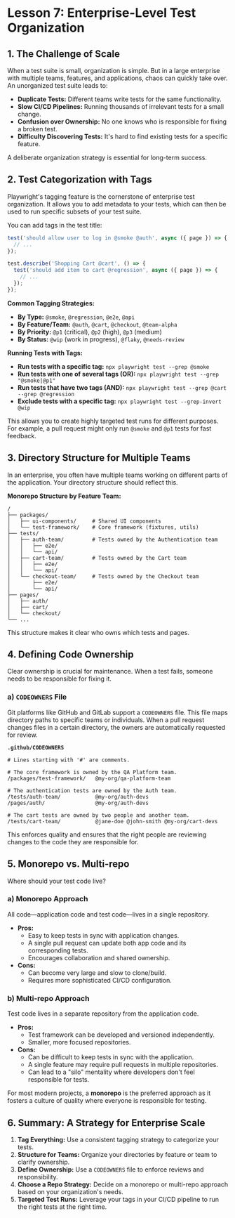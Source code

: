 # Lesson 7: Enterprise-Level Test Organization

## 1. The Challenge of Scale

When a test suite is small, organization is simple. But in a large enterprise with multiple teams, features, and applications, chaos can quickly take over. An unorganized test suite leads to:
- **Duplicate Tests:** Different teams write tests for the same functionality.
- **Slow CI/CD Pipelines:** Running thousands of irrelevant tests for a small change.
- **Confusion over Ownership:** No one knows who is responsible for fixing a broken test.
- **Difficulty Discovering Tests:** It's hard to find existing tests for a specific feature.

A deliberate organization strategy is essential for long-term success.

## 2. Test Categorization with Tags

Playwright's tagging feature is the cornerstone of enterprise test organization. It allows you to add metadata to your tests, which can then be used to run specific subsets of your test suite.

You can add tags in the test title:
```typescript
test('should allow user to log in @smoke @auth', async ({ page }) => {
  // ...
});

test.describe('Shopping Cart @cart', () => {
  test('should add item to cart @regression', async ({ page }) => {
    // ...
  });
});
```

**Common Tagging Strategies:**
- **By Type:** `@smoke`, `@regression`, `@e2e`, `@api`
- **By Feature/Team:** `@auth`, `@cart`, `@checkout`, `@team-alpha`
- **By Priority:** `@p1` (critical), `@p2` (high), `@p3` (medium)
- **By Status:** `@wip` (work in progress), `@flaky`, `@needs-review`

**Running Tests with Tags:**
- **Run tests with a specific tag:**
  `npx playwright test --grep @smoke`
- **Run tests with one of several tags (OR):**
  `npx playwright test --grep "@smoke|@p1"`
- **Run tests that have two tags (AND):**
  `npx playwright test --grep @cart --grep @regression`
- **Exclude tests with a specific tag:**
  `npx playwright test --grep-invert @wip`

This allows you to create highly targeted test runs for different purposes. For example, a pull request might only run `@smoke` and `@p1` tests for fast feedback.

## 3. Directory Structure for Multiple Teams

In an enterprise, you often have multiple teams working on different parts of the application. Your directory structure should reflect this.

**Monorepo Structure by Feature Team:**
```
/
├── packages/
│   ├── ui-components/     # Shared UI components
│   └── test-framework/    # Core framework (fixtures, utils)
├── tests/
│   ├── auth-team/         # Tests owned by the Authentication team
│   │   ├── e2e/
│   │   └── api/
│   ├── cart-team/         # Tests owned by the Cart team
│   │   ├── e2e/
│   │   └── api/
│   └── checkout-team/     # Tests owned by the Checkout team
│       ├── e2e/
│       └── api/
├── pages/
│   ├── auth/
│   ├── cart/
│   └── checkout/
└── ...
```
This structure makes it clear who owns which tests and pages.

## 4. Defining Code Ownership

Clear ownership is crucial for maintenance. When a test fails, someone needs to be responsible for fixing it.

### a) `CODEOWNERS` File

Git platforms like GitHub and GitLab support a `CODEOWNERS` file. This file maps directory paths to specific teams or individuals. When a pull request changes files in a certain directory, the owners are automatically requested for review.

**`.github/CODEOWNERS`**
```
# Lines starting with '#' are comments.

# The core framework is owned by the QA Platform team.
/packages/test-framework/   @my-org/qa-platform-team

# The authentication tests are owned by the Auth team.
/tests/auth-team/           @my-org/auth-devs
/pages/auth/                @my-org/auth-devs

# The cart tests are owned by two people and another team.
/tests/cart-team/           @jane-doe @john-smith @my-org/cart-devs
```

This enforces quality and ensures that the right people are reviewing changes to the code they are responsible for.

## 5. Monorepo vs. Multi-repo

Where should your test code live?

### a) Monorepo Approach

All code—application code and test code—lives in a single repository.
- **Pros:**
  - Easy to keep tests in sync with application changes.
  - A single pull request can update both app code and its corresponding tests.
  - Encourages collaboration and shared ownership.
- **Cons:**
  - Can become very large and slow to clone/build.
  - Requires more sophisticated CI/CD configuration.

### b) Multi-repo Approach

Test code lives in a separate repository from the application code.
- **Pros:**
  - Test framework can be developed and versioned independently.
  - Smaller, more focused repositories.
- **Cons:**
  - Can be difficult to keep tests in sync with the application.
  - A single feature may require pull requests in multiple repositories.
  - Can lead to a "silo" mentality where developers don't feel responsible for tests.

For most modern projects, a **monorepo** is the preferred approach as it fosters a culture of quality where everyone is responsible for testing.

## 6. Summary: A Strategy for Enterprise Scale

1.  **Tag Everything:** Use a consistent tagging strategy to categorize your tests.
2.  **Structure for Teams:** Organize your directories by feature or team to clarify ownership.
3.  **Define Ownership:** Use a `CODEOWNERS` file to enforce reviews and responsibility.
4.  **Choose a Repo Strategy:** Decide on a monorepo or multi-repo approach based on your organization's needs.
5.  **Targeted Test Runs:** Leverage your tags in your CI/CD pipeline to run the right tests at the right time.